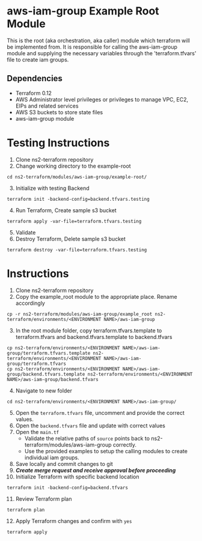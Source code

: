 aws-iam-group Example Root Module
============================

This is the root (aka orchestration, aka caller) module which terraform will be implemented from.  It is responsible for calling the aws-iam-group module and supplying the necessary variables through the 'terraform.tfvars' file to create iam groups.

Dependencies
------------

* Terraform 0.12
* AWS Administrator level privileges or privileges to manage VPC, EC2, EIPs and related services
* AWS S3 buckets to store state files
* aws-iam-group module


Testing Instructions
====================
1. Clone ns2-terraform repository
2. Change working directory to the example-root
```
cd ns2-terraform/modules/aws-iam-group/example-root/
```

3. Initialize with testing Backend
```
terraform init -backend-config=backend.tfvars.testing
```

4. Run Terraform, Create sample s3 bucket
```
terraform apply -var-file=terraform.tfvars.testing
```

5. Validate
6. Destroy Terraform, Delete sample s3 bucket
```
terraform destroy -var-file=terraform.tfvars.testing
```

Instructions
============
1. Clone ns2-terraform repository
2. Copy the example_root module to the appropriate place. Rename accordingly
```
cp -r ns2-terraform/modules/aws-iam-group/example_root ns2-terraform/environments/<ENVIRONMENT NAME>/aws-iam-group
```

3. In the root module folder, copy terraform.tfvars.template to terraform.tfvars and backend.tfvars.template to backend.tfvars
```
cp ns2-terraform/environments/<ENVIRONMENT NAME>/aws-iam-group/terraform.tfvars.template ns2-terraform/environments/<ENVIRONMENT NAME>/aws-iam-group/terraform.tfvars
cp ns2-terraform/environments/<ENVIRONMENT NAME>/aws-iam-group/backend.tfvars.template ns2-terraform/environments/<ENVIRONMENT NAME>/aws-iam-group/backend.tfvars
```

4. Navigate to new folder
```
cd ns2-terraform/environments/<ENVIRONMENT NAME>/aws-iam-group/
```

5. Open the `terraform.tfvars` file, uncomment and provide the correct values.
6. Open the `backend.tfvars` file and update with correct values
7. Open the `main.tf`
   * Validate the relative paths of `source` points back to ns2-terraform/modules/aws-iam-group correctly.
   * Use the provided examples to setup the calling modules to create individual iam groups.
8. Save locally and commit changes to git
9. ***Create merge request and receive approval before proceeding***
10. Initialize Terraform with specific backend location
```
terraform init -backend-config=backend.tfvars
```

11. Review Terraform plan
```
terraform plan
```

12. Apply Terraform changes and confirm with `yes`
```
terraform apply
```
